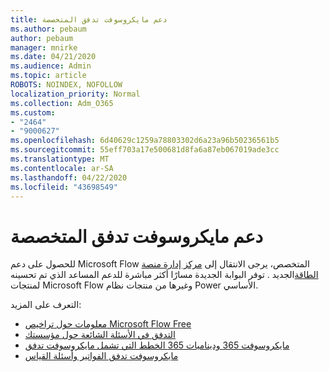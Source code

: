 ```yaml
---
title: دعم مايكروسوفت تدفق المتخصصة
ms.author: pebaum
author: pebaum
manager: mnirke
ms.date: 04/21/2020
ms.audience: Admin
ms.topic: article
ROBOTS: NOINDEX, NOFOLLOW
localization_priority: Normal
ms.collection: Adm_O365
ms.custom:
- "2464"
- "9000627"
ms.openlocfilehash: 6d40629c1259a78803302d6a23a96b50236561b5
ms.sourcegitcommit: 55eff703a17e500681d8fa6a87eb067019ade3cc
ms.translationtype: MT
ms.contentlocale: ar-SA
ms.lasthandoff: 04/22/2020
ms.locfileid: "43698549"
---
```

# <a name="microsoft-flow-specialized-support"></a>دعم مايكروسوفت تدفق المتخصصة

للحصول على دعم Microsoft Flow المتخصص، يرجى الانتقال إلى [مركز إدارة منصة الطاقة](https://aka.ms/flowadminsupport)الجديد . توفر البوابة الجديدة مسارًا أكثر مباشرة للدعم المساعد الذي تم تحسينه لمنتجات Microsoft Flow وغيرها من منتجات نظام Power الأساسي.

التعرف على المزيد:
- [معلومات حول تراخيص Microsoft Flow Free](https://go.microsoft.com/fwlink/?linkid=2095610)
- [التدفق في الأسئلة الشائعة حول مؤسستك](https://go.microsoft.com/fwlink/?linkid=2072608)
- [مايكروسوفت 365 وديناميات 365 الخطط التي تشمل مايكروسوفت تدفق](https://go.microsoft.com/fwlink/?linkid=2072406)
- [مايكروسوفت تدفق الفواتير وأسئلة القياس](https://go.microsoft.com/fwlink/?linkid=2072612)